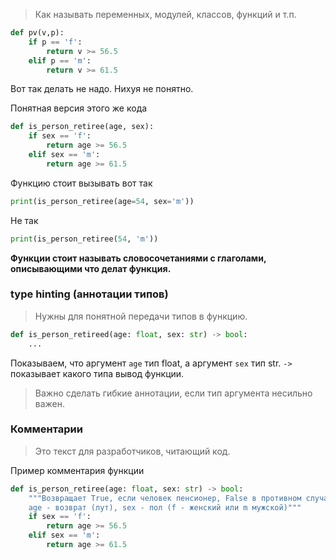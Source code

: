 
>Как называть переменных, модулей, классов, функций и т.п.

```python
def pv(v,p):
    if p == 'f':
        return v >= 56.5
    elif p == 'm':
        return v >= 61.5
```
Вот так делать не надо. Нихуя не понятно. 

Понятная версия этого же кода 
```python
def is_person_retiree(age, sex):
    if sex == 'f':
        return age >= 56.5
    elif sex == 'm':
        return age >= 61.5
```
Функцию стоит вызывать вот так
```python
print(is_person_retiree(age=54, sex='m'))
```
Не так 
```python
print(is_person_retiree(54, 'm'))
```
**Функции стоит называть словосочетаниями с глаголами, описывающими что делат функция.**
### type hinting (аннотации типов)
>Нужны для понятной передачи типов в функцию.

```python 
def is_person_retireed(age: float, sex: str) -> bool:
	...
```
Показываем, что аргумент `age` тип float, а аргумент `sex` тип str. `->` показывает какого типа вывод функции. 

>Важно сделать гибкие аннотации, если тип аргумента несильно важен. 

### Комментарии
>Это текст для разработчиков, читающий код.

Пример комментария функции
```python
def is_person_retiree(age: float, sex: str) -> bool:
    """Возвращает True, если человек пенсионер, False в противном случае.
    age - возврат (лут), sex - пол (f - женский или m мужской)"""
    if sex == 'f':
        return age >= 56.5
    elif sex == 'm':
        return age >= 61.5
```